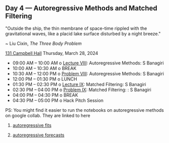 ## Day 4 — Autoregressive Methods and Matched Filtering 

"Outside the ship, the thin membrane of space-time rippled with the gravitational waves, like a placid lake surface disturbed by a night breeze."

~ Liu Cixin, *The Three Body Problem*

[131 Campbell Hall](https://maps.app.goo.gl/JSyRYM2KKyLLfoXdA?_nr=1) Thursday, March 28, 2024

* 09:00 AM – 10:00 AM o [Lecture VIII](Day4/): Autoregressive Methods: S Banagiri
* 10:00 AM – 10:30 AM o BREAK 
* 10:30 AM – 12:00 PM o [Problem VIII](Day4/):  Autoregressive Methods: S Banagiri
* 12:00 PM – 01:30 PM o LUNCH
* 01:30 PM – 02:30 PM o [Lecture IX](Day4/):  Matched Filtering: S Banagiri
* 02:30 PM – 04:00 PM o [Problem IX](Day4/):  Matched Filtering: : S Banagiri
* 04:00 PM – 04:30 PM o BREAK 
* 04:30 PM – 05:00 PM o Hack Pitch Session 

PS: You might find it easier to run the notebooks on autoregressive methods on google collab. They are linked to here

1. [autoregressive fits](https://colab.research.google.com/drive/1bsD_AHtxrECaAMq42KkKb7Wj3MK9kM_a?usp=sharing)

2. [autoregressive forecasts](https://colab.research.google.com/drive/1OXNY-6oH32mU-Vhu6yby8tjoGHjEpj4G?usp=sharing)
